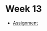 # Week 13 

- [Assignment](https://colab.research.google.com/drive/1mxJyHArZSEAKfPJUVfrUXCKzTHKuMk4g?usp=sharing#scrollTo=9VWiM7WObZ9-)